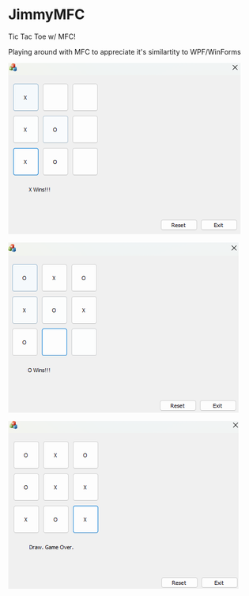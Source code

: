 # JimmyMFC

Tic Tac Toe w/ MFC! 

Playing around with MFC to appreciate it's similartity to WPF/WinForms

![alt text](image.png)

![alt text](image-1.png)

![alt text](image-2.png)